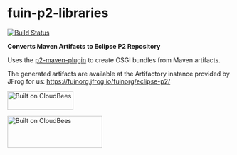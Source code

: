fuin-p2-libraries
=================

[![Build Status](https://fuin-org.ci.cloudbees.com/job/utils4j/badge/icon)](https://fuin-org.ci.cloudbees.com/job/utils4j/)

**Converts Maven Artifacts to Eclipse P2 Repository**

Uses the [p2-maven-plugin](https://github.com/reficio/p2-maven-plugin "P2 Maven Plugin") to create OSGI bundles from Maven artifacts.
 
The generated artifacts are available at the Artifactory instance provided by JFrog for us: 
https://fuinorg.jfrog.io/fuinorg/eclipse-p2/

<a href="https://www.jfrog.com/blog/jfrog-artifactory-saas-google-cloud-platform-gcp/"><img src="https://raw.github.com/fuinorg/fuin-p2-libraries/master/powered-by-artifactory.png" width="148" height="42" border="0" alt="Built on CloudBees"/></a>

<a href="https://fuin-org.ci.cloudbees.com/job/utils4j"><img src="http://www.fuin.org/images/Button-Built-on-CB-1.png" width="213" height="72" border="0" alt="Built on CloudBees"/></a>
